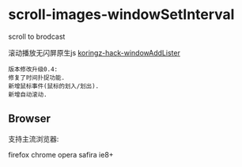 # scroll-images-windowSetInterval
scroll to brodcast

滚动播放无闪屏原生js [koringz-hack-windowAddLister](https://koringz.github.io/scrollbroadcast/index.html)

````
版本修改升级0.4:
修复了时间扑捉功能.
新增鼠标事件(鼠标的划入/划出).
新增自动滚动.
````
## Browser

支持主流浏览器:

firefox
chrome
opera
safira
ie8+
